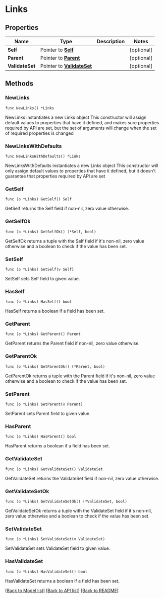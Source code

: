 # Links

## Properties

Name | Type | Description | Notes
------------ | ------------- | ------------- | -------------
**Self** | Pointer to [**Self**](Self.md) |  | [optional] 
**Parent** | Pointer to [**Parent**](Parent.md) |  | [optional] 
**ValidateSet** | Pointer to [**ValidateSet**](ValidateSet.md) |  | [optional] 

## Methods

### NewLinks

`func NewLinks() *Links`

NewLinks instantiates a new Links object
This constructor will assign default values to properties that have it defined,
and makes sure properties required by API are set, but the set of arguments
will change when the set of required properties is changed

### NewLinksWithDefaults

`func NewLinksWithDefaults() *Links`

NewLinksWithDefaults instantiates a new Links object
This constructor will only assign default values to properties that have it defined,
but it doesn't guarantee that properties required by API are set

### GetSelf

`func (o *Links) GetSelf() Self`

GetSelf returns the Self field if non-nil, zero value otherwise.

### GetSelfOk

`func (o *Links) GetSelfOk() (*Self, bool)`

GetSelfOk returns a tuple with the Self field if it's non-nil, zero value otherwise
and a boolean to check if the value has been set.

### SetSelf

`func (o *Links) SetSelf(v Self)`

SetSelf sets Self field to given value.

### HasSelf

`func (o *Links) HasSelf() bool`

HasSelf returns a boolean if a field has been set.

### GetParent

`func (o *Links) GetParent() Parent`

GetParent returns the Parent field if non-nil, zero value otherwise.

### GetParentOk

`func (o *Links) GetParentOk() (*Parent, bool)`

GetParentOk returns a tuple with the Parent field if it's non-nil, zero value otherwise
and a boolean to check if the value has been set.

### SetParent

`func (o *Links) SetParent(v Parent)`

SetParent sets Parent field to given value.

### HasParent

`func (o *Links) HasParent() bool`

HasParent returns a boolean if a field has been set.

### GetValidateSet

`func (o *Links) GetValidateSet() ValidateSet`

GetValidateSet returns the ValidateSet field if non-nil, zero value otherwise.

### GetValidateSetOk

`func (o *Links) GetValidateSetOk() (*ValidateSet, bool)`

GetValidateSetOk returns a tuple with the ValidateSet field if it's non-nil, zero value otherwise
and a boolean to check if the value has been set.

### SetValidateSet

`func (o *Links) SetValidateSet(v ValidateSet)`

SetValidateSet sets ValidateSet field to given value.

### HasValidateSet

`func (o *Links) HasValidateSet() bool`

HasValidateSet returns a boolean if a field has been set.


[[Back to Model list]](../README.md#documentation-for-models) [[Back to API list]](../README.md#documentation-for-api-endpoints) [[Back to README]](../README.md)



